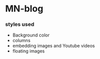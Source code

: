 # MN-blog

### styles used
* Background color 
* columns
* embedding images and Youtube videos
* floating images 
